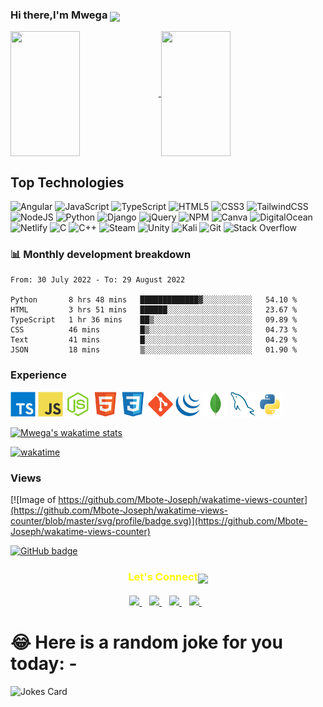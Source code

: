 <h3>Hi there,I'm Mwega <img src="https://github.com/hariketsheth/hariketsheth/blob/main/img/handshake.gif" height="32px" style="margin-bottom: -5px;"  /></h3>
 
<a href="https://github.com/anuraghazra/github-readme-stats">
  <img align="center" width="47%" height="200px" padding="0px"src="https://github-readme-stats.vercel.app/api?username=CodeDroid999&count_private=true&show_icons=true&theme=blue-green" />
</a>
<a href="https://github.com/anuraghazra/convoychat">
  <img align="center" width="47%" height="200px" padding="0px"src="https://github-readme-stats.vercel.app/api/top-langs/?username=CodeDroid999&layout=compact&theme=dark&langs_count=6" />
</a>

  ## Top Technologies

![Angular](https://img.shields.io/badge/angular-%23DD0031.svg?style=for-the-badge&logo=angular&logoColor=white)     ![JavaScript](https://img.shields.io/badge/javascript-%23323330.svg?style=for-the-badge&logo=javascript&logoColor=%23F7DF1E)    ![TypeScript](https://img.shields.io/badge/typescript-%23007ACC.svg?style=for-the-badge&logo=typescript&logoColor=white)    ![HTML5](https://img.shields.io/badge/html5-%23E34F26.svg?style=for-the-badge&logo=html5&logoColor=white)  ![CSS3](https://img.shields.io/badge/css3-%231572B6.svg?style=for-the-badge&logo=css3&logoColor=white) ![TailwindCSS](https://img.shields.io/badge/tailwindcss-%2338B2AC.svg?style=for-the-badge&logo=tailwind-css&logoColor=white)  ![NodeJS](https://img.shields.io/badge/node.js-6DA55F?style=for-the-badge&logo=node.js&logoColor=white)  ![Python](https://img.shields.io/badge/python-3670A0?style=for-the-badge&logo=python&logoColor=ffdd54)   ![Django](https://img.shields.io/badge/django-%23092E20.svg?style=for-the-badge&logo=django&logoColor=white)  ![jQuery](https://img.shields.io/badge/jquery-%230769AD.svg?style=for-the-badge&logo=jquery&logoColor=white)   ![NPM](https://img.shields.io/badge/NPM-%23000000.svg?style=for-the-badge&logo=npm&logoColor=white)     ![Canva](https://img.shields.io/badge/Canva-%2300C4CC.svg?style=for-the-badge&logo=Canva&logoColor=white)   ![DigitalOcean](https://img.shields.io/badge/DigitalOcean-%230167ff.svg?style=for-the-badge&logo=digitalOcean&logoColor=white)   ![Netlify](https://img.shields.io/badge/netlify-%23000000.svg?style=for-the-badge&logo=netlify&logoColor=#00C7B7)  ![C](https://img.shields.io/badge/c-%2300599C.svg?style=for-the-badge&logo=c&logoColor=white)   ![C++](https://img.shields.io/badge/c++-%2300599C.svg?style=for-the-badge&logo=c%2B%2B&logoColor=white)  ![Steam](https://img.shields.io/badge/steam-%23000000.svg?style=for-the-badge&logo=steam&logoColor=white)   ![Unity](https://img.shields.io/badge/unity-%23000000.svg?style=for-the-badge&logo=unity&logoColor=white) ![Kali](https://img.shields.io/badge/Kali-268BEE?style=for-the-badge&logo=kalilinux&logoColor=white)  ![Git](https://img.shields.io/badge/git-%23F05033.svg?style=for-the-badge&logo=git&logoColor=white)   ![Stack Overflow](https://img.shields.io/badge/-Stackoverflow-FE7A16?style=for-the-badge&logo=stack-overflow&logoColor=white)

### 📊 Monthly development breakdown

<!--START_SECTION:waka-->

```text
From: 30 July 2022 - To: 29 August 2022

Python       8 hrs 48 mins   █████████████▓░░░░░░░░░░░   54.10 %
HTML         3 hrs 51 mins   ██████░░░░░░░░░░░░░░░░░░░   23.67 %
TypeScript   1 hr 36 mins    ██▒░░░░░░░░░░░░░░░░░░░░░░   09.89 %
CSS          46 mins         █▒░░░░░░░░░░░░░░░░░░░░░░░   04.73 %
Text         41 mins         █░░░░░░░░░░░░░░░░░░░░░░░░   04.29 %
JSON         18 mins         ▒░░░░░░░░░░░░░░░░░░░░░░░░   01.90 %
```

<!--END_SECTION:waka-->

### Experience

<p align="left">
  <img src="https://raw.githubusercontent.com/devicons/devicon/master/icons/typescript/typescript-original.svg" alt="TypeScript" width="40" height="40" />
  <img src="https://raw.githubusercontent.com/devicons/devicon/master/icons/javascript/javascript-original.svg" alt="JavaScript" width="40" height="40" />
  <img src="https://raw.githubusercontent.com/devicons/devicon/master/icons/nodejs/nodejs-original.svg" alt="NodeJS" width="40" height="40" />
  <img src="https://raw.githubusercontent.com/devicons/devicon/master/icons/html5/html5-original.svg" alt="HTML5" width="40" height="40" />
  <img src="https://raw.githubusercontent.com/devicons/devicon/master/icons/css3/css3-original.svg" alt="CSS" width="40" height="40" />
  <img src="https://raw.githubusercontent.com/devicons/devicon/master/icons/git/git-original.svg" alt="Git" width="40" height="40" />
  <img src="https://raw.githubusercontent.com/devicons/devicon/master/icons/jquery/jquery-original.svg" alt="JQuery" width="40" height="40" />
  <img src="https://raw.githubusercontent.com/devicons/devicon/master/icons/mongodb/mongodb-original.svg" alt="MongoDB" width="40" height="40" />
  <img src="https://raw.githubusercontent.com/devicons/devicon/master/icons/mysql/mysql-original.svg" alt="MySQL" width="40" height="40" />
  <img src="https://raw.githubusercontent.com/devicons/devicon/master/icons/python/python-original.svg" alt="Python" width="40" height="40" />
 

<!--### Github extra pins-->

[![Mwega's wakatime stats](https://github-readme-stats.vercel.app/api/wakatime?username=CodeDroid999&theme=dark&title_color=009933)](https://github.com/CodeDroid999/CodeDroid999)




[![wakatime](https://wakatime.com/badge/user/723199b5-a23d-4560-937a-016d503b743f.svg)](https://wakatime.com/@723199b5-a23d-4560-937a-016d503b743f)

### Views

[![Image of https://github.com/Mbote-Joseph/wakatime-views-counter](https://github.com/Mbote-Joseph/wakatime-views-counter/blob/master/svg/profile/badge.svg)](https://github.com/Mbote-Joseph/wakatime-views-counter)

<p>
  <a href="https://github.com/CodeDroid999?tab=followers">
    <img src="https://img.shields.io/github/followers/CodeDroid999?label=Followers&logo=GitHub&style=for-the-badge" alt="GitHub badge" />
  </a>
</p>



<h3 align="center" style="color:yellow;margin-bottom: 20px;" >Let's Connect<img src="https://github.com/hariketsheth/hariketsheth/blob/main/img/handshake.gif" height="32px" style="margin-bottom: -5px;"  > </h3>  
<p align='center'>
  <a href="https://www.linkedin.com/in/john-mwega">
    <img src="https://img.shields.io/badge/linkedin-%230077B5.svg?&style=for-the-badge&logo=linkedin&logoColor=white" />
  </a>&nbsp;&nbsp;
 <a href="https://wa.me/+254757768262">
  <img src="https://img.shields.io/badge/WhatsApp-25D366?style=for-the-badge&logo=whatsapp&logoColor=white" />
 </a>&nbsp;&nbsp;
 <a href="mailto:johmwegah@gmail.com">
  <img src="https://img.shields.io/badge/Gmail-D14836?style=for-the-badge&logo=gmail&logoColor=white" />
 </a>&nbsp;&nbsp;
 <a href="https://github.com/CodeDroid999/CodeDroid999">
    <img src="https://img.shields.io/badge/GitHub-100000?style=for-the-badge&logo=github&logoColor=white" />        
  </a>&nbsp;&nbsp;
 


# 😂 Here is a random joke for you today: -

![Jokes Card](https://readme-jokes.vercel.app/api)



